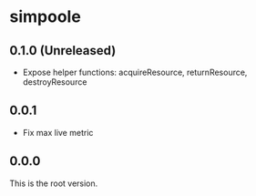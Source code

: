 # simpoole

## 0.1.0 (Unreleased)

* Expose helper functions: acquireResource, returnResource, destroyResource

## 0.0.1

* Fix max live metric

## 0.0.0

This is the root version.
